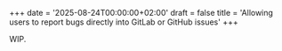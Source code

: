 +++
date = '2025-08-24T00:00:00+02:00'
draft = false
title = 'Allowing users to report bugs directly into GitLab or GitHub issues'
+++

WIP.